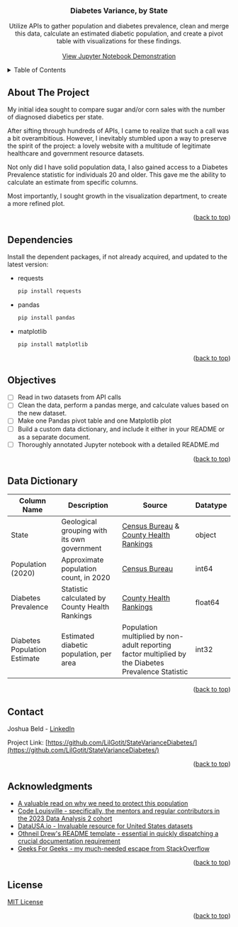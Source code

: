 <a name="readme-top"></a>

<h3 align="center">Diabetes Variance, by State</h3>

  <p align="center">
    Utilize APIs to gather population and diabetes prevalence, clean and merge this data, calculate an estimated diabetic population, and create a pivot table with visualizations for these findings.
    <br />
    <br />
    <a href="https://github.com/LilGotit/StateVarianceDiabetes/blob/main/StateVarianceDiabetes.ipynb">View Jupyter Notebook Demonstration</a>
  </p>
</div>

<details>
  <summary>Table of Contents</summary>
  <ol>
    <li><a href="#about-the-project">About The Project</a></li>
    <li><a href="#dependencies">Dependencies</a></li>
    <li><a href="#objectives">Objectives</a></li>
    <li><a href="#data-dictionary">Data Dictionary</a></li>
    <li><a href="#contact">Contact</a></li>
    <li><a href="#acknowledgments">Acknowledgments</a></li>
    <li><a href="#license">License</a></li>
  </ol>
</details>

## About The Project

My initial idea sought to compare sugar and/or corn sales with the number of diagnosed diabetics per state.

After sifting through hundreds of APIs, I came to realize that such a call was a bit overambitious. 
However, I inevitably stumbled upon a way to preserve the spirit of the project: a lovely website with a multitude of legitimate healthcare and government resource datasets.

Not only did I have solid population data, I also gained access to a Diabetes Prevalence statistic for individuals 20 and older.
This gave me the ability to calculate an estimate from specific columns.

Most importantly, I sought growth in the visualization department, to create a more refined plot. 

<p align="right">(<a href="#readme-top">back to top</a>)</p>

## Dependencies

Install the dependent packages, if not already acquired, and updated to the latest version:
* requests
  ```sh
  pip install requests
  ```
* pandas
  ```sh
  pip install pandas
  ```
* matplotlib
  ```sh
  pip install matplotlib
  ```

<p align="right">(<a href="#readme-top">back to top</a>)</p>

## Objectives

- [ ] Read in two datasets from API calls
- [ ] Clean the data, perform a pandas merge, and calculate values based on the new dataset.
- [ ] Make one Pandas pivot table and one Matplotlib plot
- [ ] Build a custom data dictionary, and include it either in your README or as a separate document.
- [ ] Thoroughly annotated Jupyter notebook with a detailed README.md

<p align="right">(<a href="#readme-top">back to top</a>)</p>

## Data Dictionary

| Column Name | Description | Source | Datatype |
| ----------- | ----------- | ------ | -------- |
| State       | Geological grouping with its own government | [Census Bureau](https://census.gov/) & [County Health Rankings](http://countyhealthrankings.org) | object |
| Population (2020) | Approximate population count, in 2020 | [Census Bureau](https://census.gov/) | int64 |
| Diabetes Prevalence | Statistic calculated by County Health Rankings | [County Health Rankings](http://countyhealthrankings.org) | float64 |
| Diabetes Population Estimate | Estimated diabetic population, per area | Population multiplied by non-adult reporting factor multiplied by the Diabetes Prevalence Statistic | int32 |


<p align="right">(<a href="#readme-top">back to top</a>)</p>

## Contact

Joshua Beld - [LinkedIn](https://www.linkedin.com/in/joshuabeld/)

Project Link: [https://github.com/LilGotit/StateVarianceDiabetes/](https://github.com/LilGotit/StateVarianceDiabetes/)

<p align="right">(<a href="#readme-top">back to top</a>)</p>

## Acknowledgments

* [A valuable read on why we need to protect this population](https://www.hrw.org/report/2022/04/12/if-im-out-insulin-im-going-die/united-states-lack-regulation-fuels-crisis)
* [Code Louisville - specifically, the mentors and regular contributors in the 2023 Data Analysis 2 cohort](https://codelouisville.org/)
* [DataUSA.io - Invaluable resource for United States datasets](https://datausa.io/)
* [Othneil Drew's README template - essential in quickly dispatching a crucial documentation requirement](https://github.com/othneildrew/Best-README-Template/)
* [Geeks For Geeks - my much-needed escape from StackOverflow](https://www.geeksforgeeks.org/)

<p align="right">(<a href="#readme-top">back to top</a>)</p>

## License

[MIT License](https://github.com/LilGotit/StateVarianceDiabetes/blob/main/LICENSE.txt)

<p align="right">(<a href="#readme-top">back to top</a>)</p>
